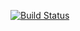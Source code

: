 [![Build Status](https://travis-ci.org/johnsusi/statemachine.svg?branch=master)](https://travis-ci.org/johnsusi/statemachine)

